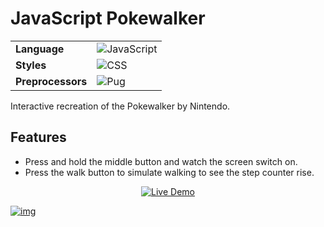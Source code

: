 # JavaScript Pokewalker

<table>
<tbody>
<tr>
<td><strong>Language</strong></td>
<td><img src="https://img.shields.io/badge/JavaScript-%23007ACC.svg?style=flat&logo=javascript&logoColor=white" alt="JavaScript"></td>
</tr>
<tr>
<td><strong>Styles</strong></td>
<td><img src="https://img.shields.io/badge/CSS-%23006AFF.svg?style=flat&logo=css3&logoColor=white" alt="CSS"></td>
</tr>
<tr>
<td><strong>Preprocessors</strong></td>
<td><img src="https://img.shields.io/badge/Pug-%23F7B93E.svg?style=flat&logo=pug&logoColor=black" alt="Pug"></td>
</tr>
</tbody>
</table>


Interactive recreation of the Pokewalker by Nintendo.

## Features
- Press and hold the middle button and watch the screen switch on.
- Press the walk button to simulate walking to see the step counter rise.

<p align="center">
  <a href="https://codepen.io/mariawarnes/pen/wvYRPEr">
    <img src="https://img.shields.io/badge/Live Demo-black.svg?style=for-the-badge&logo=codepen&logoColor=white" alt="Live Demo">
  </a>
</p>

[![img](https://shots.codepen.io/username/pen/wvYRPEr-800.jpg?version=1684917907)](https://codepen.io/mariawarnes/pen/wvYRPEr)
